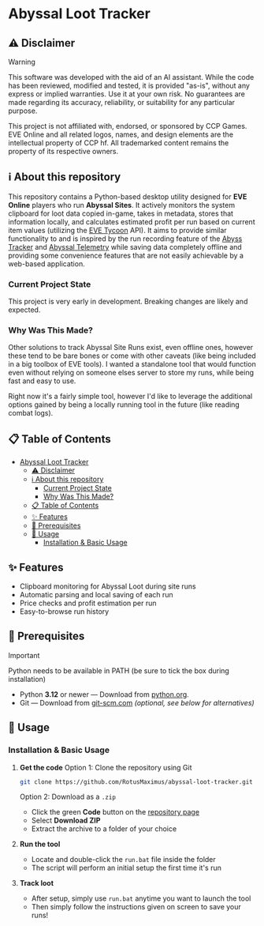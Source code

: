# Abyssal Loot Tracker

## ⚠️ Disclaimer

> [!WARNING]
> This software was developed with the aid of an AI assistant. While the code has been reviewed, modified and tested, it is provided "as-is", without any express or implied warranties.
> Use it at your own risk. No guarantees are made regarding its accuracy, reliability, or suitability for any particular purpose.
>
> This project is not affiliated with, endorsed, or sponsored by CCP Games.
> EVE Online and all related logos, names, and design elements are the intellectual property of CCP hf.
> All trademarked content remains the property of its respective owners.

## ℹ️ About this repository

This repository contains a Python-based desktop utility designed for **EVE Online** players who run **Abyssal Sites**. It actively monitors the system clipboard for loot data copied in-game, takes in metadata, stores that information locally, and calculates estimated profit per run based on current item values (utilizing the [EVE Tycoon](https://evetycoon.com/) API). It aims to provide similar functionality to and is inspired by the run recording feature of the [Abyss Tracker](https://abysstracker.com/) and [Abyssal Telemetry](https://abyssal.space/) while saving data completely offline and providing some convenience features that are not easily achievable by a web-based application.

### Current Project State

This project is very early in development. Breaking changes are likely and expected.

### Why Was This Made?

Other solutions to track Abyssal Site Runs exist, even offline ones, however these tend to be bare bones or come with other caveats (like being included in a big toolbox of EVE tools). I wanted a standalone tool that would function even without relying on someone elses server to store my runs, while being fast and easy to use.

Right now it's a fairly simple tool, however I'd like to leverage the additional options gained by being a locally running tool in the future (like reading combat logs).

## 📋 Table of Contents

- [Abyssal Loot Tracker](#abyssal-loot-tracker)
  - [⚠️ Disclaimer](#️-disclaimer)
  - [ℹ️ About this repository](#ℹ️-about-this-repository)
    - [Current Project State](#current-project-state)
    - [Why Was This Made?](#why-was-this-made)
  - [📋 Table of Contents](#-table-of-contents)
  - [✨ Features](#-features)
  - [🧰 Prerequisites](#-prerequisites)
  - [🚀 Usage](#-usage)
    - [Installation \& Basic Usage](#installation--basic-usage)

## ✨ Features

- Clipboard monitoring for Abyssal Loot during site runs
- Automatic parsing and local saving of each run
- Price checks and profit estimation per run
- Easy-to-browse run history

## 🧰 Prerequisites

> [!IMPORTANT]
> Python needs to be available in PATH (be sure to tick the box during installation)

- Python **3.12** or newer — Download from [python.org](https://www.python.org/downloads/).
- Git — Download from [git-scm.com](https://git-scm.com/downloads) _(optional, see below for alternatives)_

## 🚀 Usage

### Installation & Basic Usage

1. **Get the code**
   Option 1: Clone the repository using Git

   ```bash
   git clone https://github.com/RotusMaximus/abyssal-loot-tracker.git
   ```

   Option 2: Download as a `.zip`

   - Click the green **Code** button on the [repository page](https://github.com/RotusMaximus/abyssal-loot-tracker.git)
   - Select **Download ZIP**
   - Extract the archive to a folder of your choice

2. **Run the tool**

   - Locate and double-click the `run.bat` file inside the folder
   - The script will perform an initial setup the first time it's run

3. **Track loot**

   - After setup, simply use `run.bat` anytime you want to launch the tool
   - Then simply follow the instructions given on screen to save your runs!
